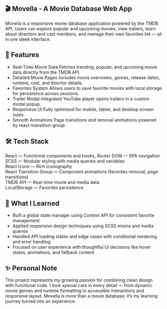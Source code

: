 ## 🎬 Movella - A Movie Database Web App
Movella is a responsive movie database application powered by the TMDB API. Users can explore popular and upcoming movies, view trailers, learn about directors and cast members, and manage their own favorites list — all in one sleek interface.

## 🚀 Features
- Real-Time Movie Data
Fetches trending, popular, and upcoming movie data directly from the TMDB API.
- Detailed Movie Pages
Includes movie overviews, genres, release dates, runtime, cast, and director details.
- Favorites System
Allows users to save favorite movies with local storage for persistence across sessions.
- Trailer Modal
Integrated YouTube player opens trailers in a custom modal popup.
- Responsive UI
Fully optimized for mobile, tablet, and desktop screen sizes.
- Smooth Animations
Page transitions and removal animations powered by react-transition-group.

## 🛠️ Tech Stack
React — Functional components and hooks, Router DOM — SPA navigation<br/>
SCSS — Modular styling with media queries and variables<br/>
React Icons — Rich iconography<br/>
React Transition Group — Component animations (favorites removal, page transitions)<br/>
TMDB API — Real-time movie and media data<br/>
LocalStorage — Favorites persistence

## 🧠 What I Learned
- Built a global state manager using Context API for consistent favorite management
- Applied responsive design techniques using SCSS mixins and media queries
- Handled API loading states and edge cases with conditional rendering and error handling
- Focused on user experience with thoughtful UI decisions like hover states, animations, and fallback content

## ✨ Personal Note
This project represents my growing passion for combining clean design with functional code.
I took special care in every detail — from dynamic movie genres and runtime formatting to accessible interactions and responsive layout.
Movella is more than a movie database; it’s my learning journey turned into an experience.
